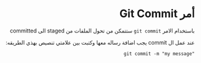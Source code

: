 ﻿<div dir = rtl >

# أمر  Git Commit 

باستخدام الامر `git commit` ستتمكن من تحول الملفات من staged الى committed

عند عمل ال commit يجب اضافة رساله معها وكتبت بين علامتي تنصيص بهذي الطريقه:

`"git commit -m "my message`

 </dir>
